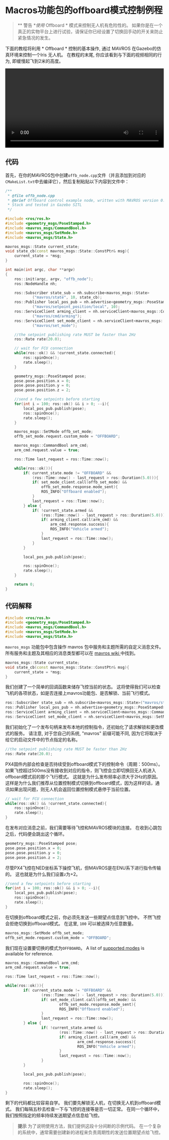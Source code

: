 # Macros功能包的offboard模式控制例程

> ** 警告 **使用* Offboard * 模式来控制无人机有危险性的。 如果你是在一个真正的实物平台上进行试验，请保证你已经设置了切换回手动的开关来防止紧急情况的发生。

下面的教程将利用 * Offboard * 控制的基本操作, 通过 MAVROS 在Gazebo的仿真环境来控制一个Iris 无人机。 在教程的末尾, 你应该看到与下面的视频相同的行为, 即缓慢起飞到2米的高度。

<video width="100%" autoplay="true" controls="true">
    <source src="../../assets/simulation/gazebo_offboard.webm" type="video/webm">
</video>

## 代码

首先，在你的MAVROS包中创建`offb_node.cpp`文件（并且添加到对应的`CMakeList.txt`中去编译它），然后复制粘贴以下内容到文件中：

```cpp
/**
 * @file offb_node.cpp
 * @brief Offboard control example node, written with MAVROS version 0.19.x, PX4 Pro Flight
 * Stack and tested in Gazebo SITL
 */

#include <ros/ros.h>
#include <geometry_msgs/PoseStamped.h>
#include <mavros_msgs/CommandBool.h>
#include <mavros_msgs/SetMode.h>
#include <mavros_msgs/State.h>

mavros_msgs::State current_state;
void state_cb(const mavros_msgs::State::ConstPtr& msg){
    current_state = *msg;
}

int main(int argc, char **argv)
{
    ros::init(argc, argv, "offb_node");
    ros::NodeHandle nh;

    ros::Subscriber state_sub = nh.subscribe<mavros_msgs::State>
            ("mavros/state", 10, state_cb);
    ros::Publisher local_pos_pub = nh.advertise<geometry_msgs::PoseStamped>
            ("mavros/setpoint_position/local", 10);
    ros::ServiceClient arming_client = nh.serviceClient<mavros_msgs::CommandBool>
            ("mavros/cmd/arming");
    ros::ServiceClient set_mode_client = nh.serviceClient<mavros_msgs::SetMode>
            ("mavros/set_mode");

    //the setpoint publishing rate MUST be faster than 2Hz
    ros::Rate rate(20.0);

    // wait for FCU connection
    while(ros::ok() && !current_state.connected){
        ros::spinOnce();
        rate.sleep();
    }

    geometry_msgs::PoseStamped pose;
    pose.pose.position.x = 0;
    pose.pose.position.y = 0;
    pose.pose.position.z = 2;

    //send a few setpoints before starting
    for(int i = 100; ros::ok() && i > 0; --i){
        local_pos_pub.publish(pose);
        ros::spinOnce();
        rate.sleep();
    }

    mavros_msgs::SetMode offb_set_mode;
    offb_set_mode.request.custom_mode = "OFFBOARD";

    mavros_msgs::CommandBool arm_cmd;
    arm_cmd.request.value = true;

    ros::Time last_request = ros::Time::now();

    while(ros::ok()){
        if( current_state.mode != "OFFBOARD" &&
            (ros::Time::now() - last_request > ros::Duration(5.0))){
            if( set_mode_client.call(offb_set_mode) &&
                offb_set_mode.response.mode_sent){
                ROS_INFO("Offboard enabled");
            }
            last_request = ros::Time::now();
        } else {
            if( !current_state.armed &&
                (ros::Time::now() - last_request > ros::Duration(5.0))){
                if( arming_client.call(arm_cmd) &&
                    arm_cmd.response.success){
                    ROS_INFO("Vehicle armed");
                }
                last_request = ros::Time::now();
            }
        }

        local_pos_pub.publish(pose);

        ros::spinOnce();
        rate.sleep();
    }

    return 0;
}

```

## 代码解释

```cpp
#include <ros/ros.h>
#include <geometry_msgs/PoseStamped.h>
#include <mavros_msgs/CommandBool.h>
#include <mavros_msgs/SetMode.h>
#include <mavros_msgs/State.h>
```

` mavros_msgs ` 功能包中包含操作 mavros 包中服务和主题所需的自定义消息文件。 所有服务和主题及其相应的消息类型都可以在 [ mavros wiki ](http://wiki.ros.org/mavros) 中找到。

```cpp
mavros_msgs::State current_state;
void state_cb(const mavros_msgs::State::ConstPtr& msg){
    current_state = *msg;
}
```

我们创建了一个简单的回调函数来储存飞控当前的状态。 这将使得我们可以检查飞机的各项状态，如是否连接上mavros功能包、是否解锁、当前飞行模式。

```cpp
ros::Subscriber state_sub = nh.subscribe<mavros_msgs::State>("mavros/state", 10, state_cb);
ros::Publisher local_pos_pub = nh.advertise<geometry_msgs::PoseStamped>("mavros/setpoint_position/local", 10);
ros::ServiceClient arming_client = nh.serviceClient<mavros_msgs::CommandBool>("mavros/cmd/arming");
ros::ServiceClient set_mode_client = nh.serviceClient<mavros_msgs::SetMode>("mavros/set_mode");
```

我们初始化了一个发布句柄来发布本地的控制指令，还初始化了请求解锁和更改模式的服务。 请注意, 对于您自己的系统, "mavros" 前缀可能不同, 因为它将取决于给它的启动文件中的节点指定的名称。

```cpp
//the setpoint publishing rate MUST be faster than 2Hz
ros::Rate rate(20.0);
```

PX4固件内部会检查是否持续受到offboard模式下的控制命令（周期：500ms）。 如果飞控超过500ms没有接收到对应的指令，则飞控会立即切换回无人机进入offboard模式前的那个飞行模式。 这就是为什么发布频率必须大于2Hz的原因。 这样是为什么我们推荐从位置控制模式切换到offboard模式，因为这样的话，通讯如果出现问题，则无人机会返回位置控制模式悬停于当前位置。

```cpp
// wait for FCU connection
while(ros::ok() && !current_state.connected){
    ros::spinOnce();
    rate.sleep();
}
```

在发布对应消息之前，我们需要等待飞控和MAVROS模块的连接。 在收到心跳包之后，代码便会跳出这个循环。

```cpp
geometry_msgs::PoseStamped pose;
pose.pose.position.x = 0;
pose.pose.position.y = 0;
pose.pose.position.z = 2;
```

尽管PX4飞控在NED坐标系下操控飞机，但MAVROS是在ENU系下进行指令传输的。 这也就是为什么我们设置`z`为+2。

```cpp
//send a few setpoints before starting
for(int i = 100; ros::ok() && i > 0; --i){
    local_pos_pub.publish(pose);
    ros::spinOnce();
    rate.sleep();
}
```

在切换到offboard模式之前，你必须先发送一些期望点信息到飞控中。 不然飞控会拒绝切换到offboard模式。 在这里, ` 100 ` 可以被选择为任意数量。

```cpp
mavros_msgs::SetMode offb_set_mode;
offb_set_mode.request.custom_mode = "OFFBOARD";
```

我们现在设置要切换的模式为`OFFBOARD`。 A list of [supported modes](http://wiki.ros.org/mavros/CustomModes#PX4_native_flight_stack) is available for reference.

```cpp
mavros_msgs::CommandBool arm_cmd;
arm_cmd.request.value = true;

ros::Time last_request = ros::Time::now();

while(ros::ok()){
        if( current_state.mode != "OFFBOARD" &&
                (ros::Time::now() - last_request > ros::Duration(5.0))){
                if( set_mode_client.call(offb_set_mode) &&
                        offb_set_mode.response.mode_sent){
                        ROS_INFO("Offboard enabled");
                }
                last_request = ros::Time::now();
        } else {
                if( !current_state.armed &&
                        (ros::Time::now() - last_request > ros::Duration(5.0))){
                        if( arming_client.call(arm_cmd) &&
                                arm_cmd.response.success){
                                ROS_INFO("Vehicle armed");
                        }
                        last_request = ros::Time::now();
                }
        }

        local_pos_pub.publish(pose);

        ros::spinOnce();
        rate.sleep();
}
```

剩下的代码都比较容易自学。 我们要先解锁无人机，在切换无人机到offboard模式。 我们每隔五秒去检查一下与飞控的连接等是否一切正常。 在同一个循环中，我们按照指定的频率持续发送期望点信息给飞控。

> **提示** 为了说明使用方法，我们提供这段十分间断的示例代码。 在一个复杂的系统中，通常需要创建新的进程来负责周期性的发送位置期望点给飞控。